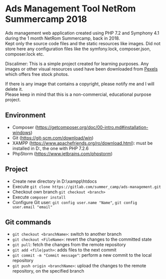 # Ads Management Tool NetRom Summercamp 2018

Ads management web application created using PHP 7.2 and Symphony 4.1 during the 1 month NetRom Summercamp, back in 2018.   
Kept only the source code files and the static resources like images.
Did not store here any configuration files like the symfony.lock, composer.json, composer.lock etc.  

Discalimer: This is a simple project created for learning purposes. Any images or other visual resources used have been downloaded from [Pexels ](https://www.pexels.com/) which offers free stock photos.  

If there is any image that contains a copyright, please notify me and I will delete it.   
Please keep in mind that this is a non-commercial, educational purpose project.    

Environment
------
- Composer (https://getcomposer.org/doc/00-intro.md#installation-windows)
- Git (https://git-scm.com/download/win)
- XAMPP (https://www.apachefriends.org/ro/download.html): must be installed in D:, the one with PHP 7.2.6
- PhpStorm (https://www.jetbrains.com/phpstorm)

Project
-------
 - Create new directory in D:\xampp\htdocs
 - Execute ```git clone https://gitlab.com/summer_camp/ads-management.git```
 - Checkout own branch ```git checkout <branch>```
 - Execute ```composer install```
 - Configure Git user: ```git config user.name "Name"```, ```git config user.email "email"```

Git commands
------
- ```git checkout <branchName>```: switch to another branch
- ```git checkout <FileName>```: revert the changes to the committed state
- ```git pull```: fetch the changes from the remote repository
- ```git add <file|path>```: adds files to the next commit
- ```git commit -m "Commit message"```: perform a new commit to the local repository
- ```git push origin <branchName>```: upload the changes to the remote repository, on the specified branch
